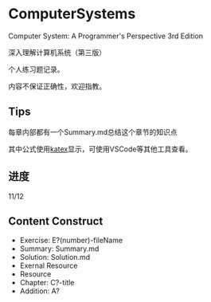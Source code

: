 # ComputerSystems #

Computer System: A Programmer's Perspective 3rd Edition

深入理解计算机系统（第三版）

个人练习题记录。

内容不保证正确性，欢迎指教。

## Tips ##

每章内部都有一个Summary.md总结这个章节的知识点

其中公式使用[katex](https://khan.github.io/KaTeX/)显示，可使用VSCode等其他工具查看。

## 进度 ##

11/12

## Content Construct ##

- Exercise: E?(number)-fileName
- Summary: Summary.md
- Solution: Solution.md
- Exernal Resource
- Resource
- Chapter: C?-title
- Addition: A?
